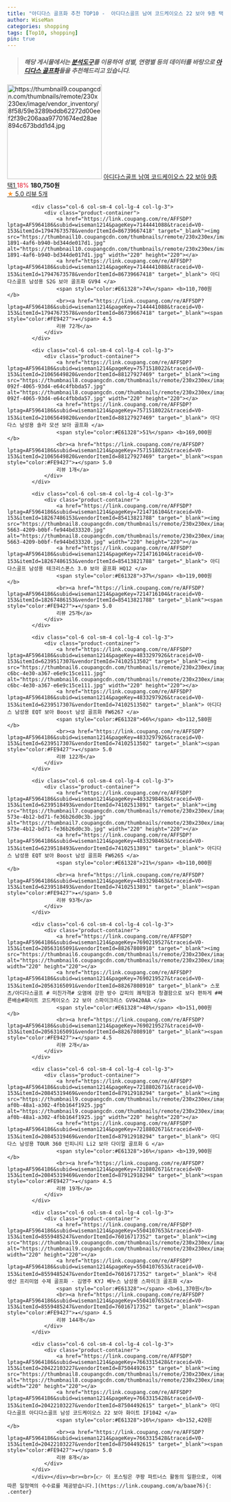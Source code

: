 ```yaml
---
title: "아디다스 골프화 추천 TOP10 -  아디다스골프 남여 코드케이오스 22 보아 9종 택1 "
author: WiseMan
categories: shopping
tags: [Top10, shopping]
pin: true
---
```


> ##### 해당 게시물에서는 [**분석도구**](https://itemscout.io/)를 이용하여 **성별**, **연령별** 등의 데이터를 바탕으로 [**아디다스 골프화**](https://link.coupang.com/a/baae76)들을 추천해드리고 있습니다.
<div class="container"><div class="row">
            <div class="col-6 col-sm-4 col-lg-4 col-lg-3">
                <div class="product-container">
                    <a href="https://link.coupang.com/re/AFFSDP?lptag=AF5964186&subid=wiseman1214&pageKey=7665649568&traceid=V0-153&itemId=20434374489&vendorItemId=87515288564" target="_blank"><img src="https://thumbnail9.coupangcdn.com/thumbnails/remote/230x230ex/image/vendor_inventory/8f58/59e3289bddb62272d00eef2f39c206aaa97701674ed28ae894c673bdd1d4.jpg" alt="https://thumbnail9.coupangcdn.com/thumbnails/remote/230x230ex/image/vendor_inventory/8f58/59e3289bddb62272d00eef2f39c206aaa97701674ed28ae894c673bdd1d4.jpg" width="220" height="220"></a>
                    <a href="https://link.coupang.com/re/AFFSDP?lptag=AF5964186&subid=wiseman1214&pageKey=7665649568&traceid=V0-153&itemId=20434374489&vendorItemId=87515288564" target="_blank"> 아디다스골프 남여 코드케이오스 22 보아 9종 택1 </a>
                    <span style="color:#E61328">18%</span> <b>180,750원</b>
                    <br><a href="https://link.coupang.com/re/AFFSDP?lptag=AF5964186&subid=wiseman1214&pageKey=7665649568&traceid=V0-153&itemId=20434374489&vendorItemId=87515288564" target="_blank"><span style="color:#FE9427">★</span> 5.0
                    리뷰 5개</a>
                </div>
            </div>
            
            <div class="col-6 col-sm-4 col-lg-4 col-lg-3">
                <div class="product-container">
                    <a href="https://link.coupang.com/re/AFFSDP?lptag=AF5964186&subid=wiseman1214&pageKey=7144441088&traceid=V0-153&itemId=17947673578&vendorItemId=86739667418" target="_blank"><img src="https://thumbnail10.coupangcdn.com/thumbnails/remote/230x230ex/image/retail/images/2023/07/31/11/5/2c551c05-1891-4af6-b940-bd344de017d1.jpg" alt="https://thumbnail10.coupangcdn.com/thumbnails/remote/230x230ex/image/retail/images/2023/07/31/11/5/2c551c05-1891-4af6-b940-bd344de017d1.jpg" width="220" height="220"></a>
                    <a href="https://link.coupang.com/re/AFFSDP?lptag=AF5964186&subid=wiseman1214&pageKey=7144441088&traceid=V0-153&itemId=17947673578&vendorItemId=86739667418" target="_blank"> 아디다스골프 남성용 S2G 보아 골프화 GV94 </a>
                    <span style="color:#E61328">74%</span> <b>110,700원</b>
                    <br><a href="https://link.coupang.com/re/AFFSDP?lptag=AF5964186&subid=wiseman1214&pageKey=7144441088&traceid=V0-153&itemId=17947673578&vendorItemId=86739667418" target="_blank"><span style="color:#FE9427">★</span> 4.5
                    리뷰 72개</a>
                </div>
            </div>
            
            <div class="col-6 col-sm-4 col-lg-4 col-lg-3">
                <div class="product-container">
                    <a href="https://link.coupang.com/re/AFFSDP?lptag=AF5964186&subid=wiseman1214&pageKey=7571518022&traceid=V0-153&itemId=21065649820&vendorItemId=88127927469" target="_blank"><img src="https://thumbnail8.coupangcdn.com/thumbnails/remote/230x230ex/image/retail/images/2023/12/20/17/5/c729e699-092f-4065-93d4-e64c4fbbda57.jpg" alt="https://thumbnail8.coupangcdn.com/thumbnails/remote/230x230ex/image/retail/images/2023/12/20/17/5/c729e699-092f-4065-93d4-e64c4fbbda57.jpg" width="220" height="220"></a>
                    <a href="https://link.coupang.com/re/AFFSDP?lptag=AF5964186&subid=wiseman1214&pageKey=7571518022&traceid=V0-153&itemId=21065649820&vendorItemId=88127927469" target="_blank"> 아다다스 남성용 솔라 모션 보아 골프화 </a>
                    <span style="color:#E61328">51%</span> <b>169,000원</b>
                    <br><a href="https://link.coupang.com/re/AFFSDP?lptag=AF5964186&subid=wiseman1214&pageKey=7571518022&traceid=V0-153&itemId=21065649820&vendorItemId=88127927469" target="_blank"><span style="color:#FE9427">★</span> 5.0
                    리뷰 1개</a>
                </div>
            </div>
            
            <div class="col-6 col-sm-4 col-lg-4 col-lg-3">
                <div class="product-container">
                    <a href="https://link.coupang.com/re/AFFSDP?lptag=AF5964186&subid=wiseman1214&pageKey=7214716104&traceid=V0-153&itemId=18267486153&vendorItemId=85413821788" target="_blank"><img src="https://thumbnail8.coupangcdn.com/thumbnails/remote/230x230ex/image/retail/images/2023/03/22/15/0/3a9534e0-5663-4209-b0bf-fe944bd33320.jpg" alt="https://thumbnail8.coupangcdn.com/thumbnails/remote/230x230ex/image/retail/images/2023/03/22/15/0/3a9534e0-5663-4209-b0bf-fe944bd33320.jpg" width="220" height="220"></a>
                    <a href="https://link.coupang.com/re/AFFSDP?lptag=AF5964186&subid=wiseman1214&pageKey=7214716104&traceid=V0-153&itemId=18267486153&vendorItemId=85413821788" target="_blank"> 아디다스골프 남성용 테크리스폰스 3.0 보아 골프화 HQ12 </a>
                    <span style="color:#E61328">37%</span> <b>119,000원</b>
                    <br><a href="https://link.coupang.com/re/AFFSDP?lptag=AF5964186&subid=wiseman1214&pageKey=7214716104&traceid=V0-153&itemId=18267486153&vendorItemId=85413821788" target="_blank"><span style="color:#FE9427">★</span> 5.0
                    리뷰 25개</a>
                </div>
            </div>
            
            <div class="col-6 col-sm-4 col-lg-4 col-lg-3">
                <div class="product-container">
                    <a href="https://link.coupang.com/re/AFFSDP?lptag=AF5964186&subid=wiseman1214&pageKey=4833297926&traceid=V0-153&itemId=6239517307&vendorItemId=74102513502" target="_blank"><img src="https://thumbnail6.coupangcdn.com/thumbnails/remote/230x230ex/image/retail/images/2021/02/22/17/8/306ccd90-c6bc-4e30-a367-e6e9c15ce111.jpg" alt="https://thumbnail6.coupangcdn.com/thumbnails/remote/230x230ex/image/retail/images/2021/02/22/17/8/306ccd90-c6bc-4e30-a367-e6e9c15ce111.jpg" width="220" height="220"></a>
                    <a href="https://link.coupang.com/re/AFFSDP?lptag=AF5964186&subid=wiseman1214&pageKey=4833297926&traceid=V0-153&itemId=6239517307&vendorItemId=74102513502" target="_blank"> 아디다스 남성용 EQT 보아 Boost 남성 골프화 FW6267 </a>
                    <span style="color:#E61328">66%</span> <b>112,580원</b>
                    <br><a href="https://link.coupang.com/re/AFFSDP?lptag=AF5964186&subid=wiseman1214&pageKey=4833297926&traceid=V0-153&itemId=6239517307&vendorItemId=74102513502" target="_blank"><span style="color:#FE9427">★</span> 5.0
                    리뷰 122개</a>
                </div>
            </div>
            
            <div class="col-6 col-sm-4 col-lg-4 col-lg-3">
                <div class="product-container">
                    <a href="https://link.coupang.com/re/AFFSDP?lptag=AF5964186&subid=wiseman1214&pageKey=4833298463&traceid=V0-153&itemId=6239518493&vendorItemId=74102513891" target="_blank"><img src="https://thumbnail7.coupangcdn.com/thumbnails/remote/230x230ex/image/retail/images/2021/02/22/17/6/1407d849-573e-4b12-bd71-fe36b26d0c3b.jpg" alt="https://thumbnail7.coupangcdn.com/thumbnails/remote/230x230ex/image/retail/images/2021/02/22/17/6/1407d849-573e-4b12-bd71-fe36b26d0c3b.jpg" width="220" height="220"></a>
                    <a href="https://link.coupang.com/re/AFFSDP?lptag=AF5964186&subid=wiseman1214&pageKey=4833298463&traceid=V0-153&itemId=6239518493&vendorItemId=74102513891" target="_blank"> 아디다스 남성용 EQT 보아 Boost 남성 골프화 FW6265 </a>
                    <span style="color:#E61328">21%</span> <b>110,000원</b>
                    <br><a href="https://link.coupang.com/re/AFFSDP?lptag=AF5964186&subid=wiseman1214&pageKey=4833298463&traceid=V0-153&itemId=6239518493&vendorItemId=74102513891" target="_blank"><span style="color:#FE9427">★</span> 5.0
                    리뷰 93개</a>
                </div>
            </div>
            
            <div class="col-6 col-sm-4 col-lg-4 col-lg-3">
                <div class="product-container">
                    <a href="https://link.coupang.com/re/AFFSDP?lptag=AF5964186&subid=wiseman1214&pageKey=7690219527&traceid=V0-153&itemId=20563165091&vendorItemId=88267808910" target="_blank"><img src="https://thumbnail6.coupangcdn.com/thumbnails/remote/230x230ex/image/vendor_inventory/593a/f94190eabc8884e380b860ab7c066a4d1ffb3dee8a369aec401e9a7ffce1.jpg" alt="https://thumbnail6.coupangcdn.com/thumbnails/remote/230x230ex/image/vendor_inventory/593a/f94190eabc8884e380b860ab7c066a4d1ffb3dee8a369aec401e9a7ffce1.jpg" width="220" height="220"></a>
                    <a href="https://link.coupang.com/re/AFFSDP?lptag=AF5964186&subid=wiseman1214&pageKey=7690219527&traceid=V0-153&itemId=20563165091&vendorItemId=88267808910" target="_blank"> 스포츠/아디다스골프 # 미친가격# 오염에 강한 방수 갑피의 쾌적함과 청결함으로 보다 편하게 #빠른배송#화이트 코드케이오스 22 보아 스파이크리스 GV9420AA </a>
                    <span style="color:#E61328">48%</span> <b>151,000원</b>
                    <br><a href="https://link.coupang.com/re/AFFSDP?lptag=AF5964186&subid=wiseman1214&pageKey=7690219527&traceid=V0-153&itemId=20563165091&vendorItemId=88267808910" target="_blank"><span style="color:#FE9427">★</span> 4.5
                    리뷰 2개</a>
                </div>
            </div>
            
            <div class="col-6 col-sm-4 col-lg-4 col-lg-3">
                <div class="product-container">
                    <a href="https://link.coupang.com/re/AFFSDP?lptag=AF5964186&subid=wiseman1214&pageKey=7218802671&traceid=V0-153&itemId=20845319469&vendorItemId=87912918294" target="_blank"><img src="https://thumbnail9.coupangcdn.com/thumbnails/remote/230x230ex/image/retail/images/2023/11/28/17/5/a348e761-af0b-48a1-a302-4fbb164f1925.jpg" alt="https://thumbnail9.coupangcdn.com/thumbnails/remote/230x230ex/image/retail/images/2023/11/28/17/5/a348e761-af0b-48a1-a302-4fbb164f1925.jpg" width="220" height="220"></a>
                    <a href="https://link.coupang.com/re/AFFSDP?lptag=AF5964186&subid=wiseman1214&pageKey=7218802671&traceid=V0-153&itemId=20845319469&vendorItemId=87912918294" target="_blank"> 아디다스 남성용 TOUR 360 인피니티 Li2 보아 다이얼 골프화 G </a>
                    <span style="color:#E61328">16%</span> <b>139,900원</b>
                    <br><a href="https://link.coupang.com/re/AFFSDP?lptag=AF5964186&subid=wiseman1214&pageKey=7218802671&traceid=V0-153&itemId=20845319469&vendorItemId=87912918294" target="_blank"><span style="color:#FE9427">★</span> 4.5
                    리뷰 19개</a>
                </div>
            </div>
            
            <div class="col-6 col-sm-4 col-lg-4 col-lg-3">
                <div class="product-container">
                    <a href="https://link.coupang.com/re/AFFSDP?lptag=AF5964186&subid=wiseman1214&pageKey=5504107653&traceid=V0-153&itemId=8559485247&vendorItemId=76016717352" target="_blank"><img src="https://thumbnail9.coupangcdn.com/thumbnails/remote/230x230ex/image/vendor_inventory/033d/0768105b768481b2dd6ea7595c424edb36ac1954ef7ffb28f21dc1692e18.jpg" alt="https://thumbnail9.coupangcdn.com/thumbnails/remote/230x230ex/image/vendor_inventory/033d/0768105b768481b2dd6ea7595c424edb36ac1954ef7ffb28f21dc1692e18.jpg" width="220" height="220"></a>
                    <a href="https://link.coupang.com/re/AFFSDP?lptag=AF5964186&subid=wiseman1214&pageKey=5504107653&traceid=V0-153&itemId=8559485247&vendorItemId=76016717352" target="_blank"> 국내 생산 프리미엄 수제 골프화 - 김영주 KYJ 베누스 남성용 스파이크 골프화 </a>
                    <span style="color:#E61328"></span> <b>61,370원</b>
                    <br><a href="https://link.coupang.com/re/AFFSDP?lptag=AF5964186&subid=wiseman1214&pageKey=5504107653&traceid=V0-153&itemId=8559485247&vendorItemId=76016717352" target="_blank"><span style="color:#FE9427">★</span> 4.5
                    리뷰 144개</a>
                </div>
            </div>
            
            <div class="col-6 col-sm-4 col-lg-4 col-lg-3">
                <div class="product-container">
                    <a href="https://link.coupang.com/re/AFFSDP?lptag=AF5964186&subid=wiseman1214&pageKey=7663315428&traceid=V0-153&itemId=20422103227&vendorItemId=87504492615" target="_blank"><img src="https://thumbnail8.coupangcdn.com/thumbnails/remote/230x230ex/image/vendor_inventory/1f40/480d43b11de35c9d48e77d9e5d2aeca4457e4c12288e9d5c1784cb8af9fd.jpg" alt="https://thumbnail8.coupangcdn.com/thumbnails/remote/230x230ex/image/vendor_inventory/1f40/480d43b11de35c9d48e77d9e5d2aeca4457e4c12288e9d5c1784cb8af9fd.jpg" width="220" height="220"></a>
                    <a href="https://link.coupang.com/re/AFFSDP?lptag=AF5964186&subid=wiseman1214&pageKey=7663315428&traceid=V0-153&itemId=20422103227&vendorItemId=87504492615" target="_blank"> 아디다스골프 아디다스골프 남성 코드케이오스 22 보아 화이트 IF1042 </a>
                    <span style="color:#E61328">16%</span> <b>152,420원</b>
                    <br><a href="https://link.coupang.com/re/AFFSDP?lptag=AF5964186&subid=wiseman1214&pageKey=7663315428&traceid=V0-153&itemId=20422103227&vendorItemId=87504492615" target="_blank"><span style="color:#FE9427">★</span> 5.0
                    리뷰 8개</a>
                </div>
            </div>
            </div></div><br><br>[👉 이 포스팅은 쿠팡 파트너스 활동의 일환으로, 이에 따른 일정액의 수수료를 제공받습니다.](https://link.coupang.com/a/baae76){: .center}